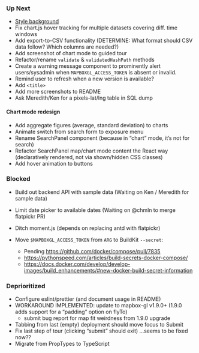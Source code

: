 ### Up Next

* [Style background](https://bgjar.com/?ck_subscriber_id=702982198)
* Fix chart.js hover tracking for multiple datasets covering diff. time
  windows
* Add export-to-CSV functionality
  (DETERMINE: What format should CSV data follow? Which columns are needed?)
* Add screenshot of chart mode to guided tour
* Refactor/rename `validate` & `validatedHashPath` methods
* Create a warning message component to prominently alert users/sysadmin
  when `MAPBOXGL_ACCESS_TOKEN` is absent or invalid.
* Remind user to refresh when a new version is available?
* Add `<title>`
* Add more screenshots to README
* Ask Meredith/Ken for a pixels-lat/lng table in SQL dump

#### Chart mode redesign

* Add aggregate figures (average, standard deviation) to charts
* Animate switch from search form to exposure menu
* Rename SearchPanel component
  (because in “chart” mode, it’s not for search)
* Refactor SearchPanel map/chart mode content the React way
  (declaratively rendered, not via shown/hidden CSS classes)
* Add hover animation to buttons

### Blocked

* Build out backend API with sample data
  (Waiting on Ken / Meredith for sample data)
* Limit date picker to available dates
  (Waiting on @chmln to merge flatpickr PR)
* Ditch moment.js
  (depends on replacing antd with flatpickr)
* Move `$MAPBOXGL_ACCESS_TOKEN`
  from `ARG` to BuildKit `--secret`:

  * Pending <https://github.com/docker/compose/pull/7835>
  * <https://pythonspeed.com/articles/build-secrets-docker-compose/>
  * <https://docs.docker.com/develop/develop-images/build_enhancements/#new-docker-build-secret-information>

### Deprioritized

* Configure eslint/prettier (and document usage in README)
* WORKAROUND IMPLEMENTED: update to mapbox-gl v1.9.0+
  (1.9.0 adds support for a “padding” option on flyTo)
  * submit bug report for map fit weirdness from 1.9.0 upgrade
* Tabbing from last (empty) deployment should move focus to Submit
* Fix last step of tour (clicking “submit” should exit)
  ...seems to be fixed now??
* Migrate from PropTypes to TypeScript
